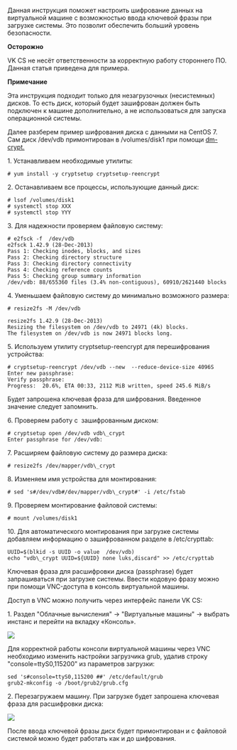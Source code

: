 Данная инструкция поможет настроить шифрование данных на виртуальной машине с возможностью ввода ключевой фразы при загрузке системы. Это позволит обеспечить больший уровень безопасности. 

**Осторожно**

VK CS не несёт ответственности за корректную работу стороннего ПО. Данная статья приведена для примера.

**Примечание**

Эта инструкция подходит только для незагрузочных (несистемных) дисков. То есть диск, который будет зашифрован должен быть подключен к машине дополнительно, а не использоваться для запуска операционной системы.

Далее разберем пример шифрования диска с данными на CentOS 7. Сам диск /dev/vdb примонтирован в /volumes/disk1 при помощи [dm-crypt.](https://en.wikipedia.org/wiki/Dm-crypt)

1\. Устанавливаем необходимые утилиты:

```
# yum install -y cryptsetup cryptsetup-reencrypt
```

2\. Останавливаем все процессы, использующие данный диск:

```
# lsof /volumes/disk1
# systemctl stop XXX
# systemctl stop YYY
```

3\. Для надежности проверяем файловую систему:

```
# e2fsck -f  /dev/vdb
e2fsck 1.42.9 (28-Dec-2013)
Pass 1: Checking inodes, blocks, and sizes
Pass 2: Checking directory structure
Pass 3: Checking directory connectivity
Pass 4: Checking reference counts
Pass 5: Checking group summary information
/dev/vdb: 88/655360 files (3.4% non-contiguous), 60910/2621440 blocks
```

4\. Уменьшаем файловую систему до минимально возможного размера:

```
# resize2fs -M /dev/vdb

resize2fs 1.42.9 (28-Dec-2013)
Resizing the filesystem on /dev/vdb to 24971 (4k) blocks.
The filesystem on /dev/vdb is now 24971 blocks long.
```

5\. Используем утилиту cryptsetup-reencrypt для перешифрования устройства:

```
# cryptsetup-reencrypt /dev/vdb --new  --reduce-device-size 4096S
Enter new passphrase:
Verify passphrase:
Progress:  20.6%, ETA 00:33, 2112 MiB written, speed 245.6 MiB/s
```

Будет запрошена ключевая фраза для шифрования. Введенное значение следует запомнить.

6\. Проверяем работу с  зашифрованным диском:

```
# cryptsetup open /dev/vdb vdb\_crypt
Enter passphrase for /dev/vdb:
```

7\. Расширяем файловую систему до размера диска:

```
# resize2fs /dev/mapper/vdb\_crypt
```

8\. Изменяем имя устройства для монтирования:

```
# sed 's#/dev/vdb#/dev/mapper/vdb\_crypt#' -i /etc/fstab
```

9\. Проверяем монтирование файловой системы:

```
# mount /volumes/disk1
```

10\. Для автоматического монтирования при загрузке системы добавляем информацию о зашифрованном разделе в /etc/crypttab:

```
UUID=$(blkid -s UUID -o value  /dev/vdb)
echo "vdb\_crypt UUID=${UUID} none luks,discard" >> /etc/crypttab
```

Ключевая фраза для расшифровки диска (passphrase) будет запрашиваться при загрузке системы. Ввести кодовую фразу можно при помощи VNC-доступа в консоль виртуальной машины.

Доступ в VNC можно получить через интерфейс панели VK CS:

1\. Раздел "Облачные вычисления" → "Виртуальные машины" → выбрать инстанс и перейти на вкладку «Консоль». 

![](./assets/1604339555195-1604339555195.png)

Для корректной работы консоли виртуальной машины через VNC необходимо изменить настройки загрузчика grub, удалив строку "console=ttyS0,115200" из параметров загрузки:

```
sed 's#console=ttyS0,115200 ##' /etc/default/grub
grub2-mkconfig -o /boot/grub2/grub.cfg
```

2\. Перезагружаем машину. При загрузке будет запрошена ключевая фраза для расшифровки диска:

![](./assets/1c6ij7x9bxfzperc-npxnq1zxcgcessxcff9xbbc8vgyznpghwb6fporceqiwdvbn6783xb3nle-gzsxylasbtne_le5ggvsnr_22bgr0ia4otbqkoyywrgaa6zkmzatio0yvrm3)

После ввода ключевой фразы диск будет примонтирован и с файловой системой можно будет работать как и до шифрования.